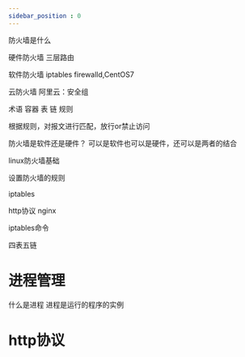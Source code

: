 ```yaml
---
sidebar_position : 0
---
```


防火墙是什么


硬件防火墙
三层路由


软件防火墙
iptables
firewalld,CentOS7


云防火墙
阿里云：安全组



术语
容器
表
链
规则









根据规则，对报文进行匹配，放行or禁止访问








防火墙是软件还是硬件？
可以是软件也可以是硬件，还可以是两者的结合


linux防火墙基础


设置防火墙的规则



iptables







http协议
nginx






iptables命令


四表五链



# 进程管理

什么是进程
进程是运行的程序的实例




# http协议






